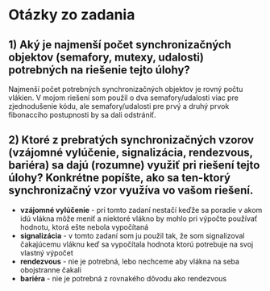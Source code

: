 # Otázky zo zadania
## 1) Aký je najmenší počet synchronizačných objektov (semafory, mutexy, udalosti) potrebných na riešenie tejto úlohy?

Najmenší počet potrebných synchronizačných objektov je rovný počtu vlákien. V mojom riešení som použil o dva semafory/udalosti viac pre zjednodušenie kódu, ale semafory/udalosti pre prvý a druhý prvok fibonacciho postupnosti by sa dali odstrániť.

## 2) Ktoré z prebratých synchronizačných vzorov (vzájomné vylúčenie, signalizácia, rendezvous, bariéra) sa dajú (rozumne) využiť pri riešení tejto úlohy? Konkrétne popíšte, ako sa ten-ktorý synchronizačný vzor využíva vo vašom riešení.

- **vzájomné vylúčenie** - pri tomto zadaní nestačí keďže sa poradie v akom idú vlákna môže meniť a niektoré vlákno by mohlo pri výpočte používať hodnotu, ktorá ešte nebola vypočítaná
- **signalizácia** - v tomto zadaní som ju použil tak, že som signalizoval čakajúcemu vláknu keď sa vypočítala hodnota ktorú potrebuje na svoj vlastný výpočet
- **rendezvous** - nie je potrebná, lebo nechceme aby vlákna na seba obojstranne čakali
- **bariéra** - nie je potrebná z rovnakého dôvodu ako rendezvous